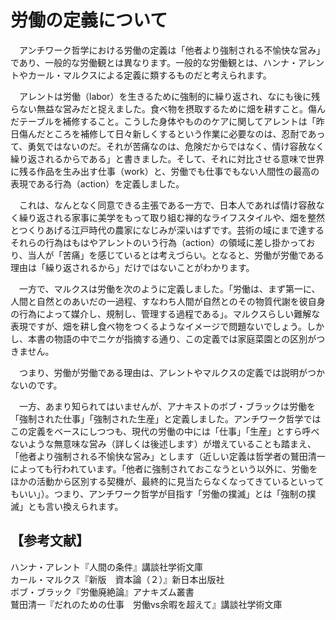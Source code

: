 # 労働の定義について

　アンチワーク哲学における労働の定義は「他者より強制される不愉快な営み」であり、一般的な労働観とは異なります。一般的な労働観とは、ハンナ・アレントやカール・マルクスによる定義に類するものだと考えられます。

　アレントは労働（labor）を生きるために強制的に繰り返され、なにも後に残らない無益な営みだと捉えました。食べ物を摂取するために畑を耕すこと。傷んだテーブルを補修すること。こうした身体やもののケアに関してアレントは「昨日傷んだところを補修して日々新しくするという作業に必要なのは、忍耐であって、勇気ではないのだ。それが苦痛なのは、危険だからではなく、情け容赦なく繰り返されるからである」と書きました。そして、それに対比させる意味で世界に残る作品を生み出す仕事（work）と、労働でも仕事でもない人間性の最高の表現である行為（action）を定義しました。

　これは、なんとなく同意できる主張である一方で、日本人であれば情け容赦なく繰り返される家事に美学をもって取り組む禅的なライフスタイルや、畑を整然とつくりあげる江戸時代の農家になじみが深いはずです。芸術の域にまで達するそれらの行為はもはやアレントのいう行為（action）の領域に差し掛かっており、当人が「苦痛」を感じているとは考えづらい。となると、労働が労働である理由は「繰り返されるから」だけではないことがわかります。

　一方で、マルクスは労働を次のように定義しました。「労働は、まず第一に、人間と自然とのあいだの一過程、すなわち人間が自然とのその物質代謝を彼自身の行為によって媒介し、規制し、管理する過程である」。マルクスらしい難解な表現ですが、畑を耕し食べ物をつくるようなイメージで問題ないでしょう。しかし、本書の物語の中でニケが指摘する通り、この定義では家庭菜園との区別がつきません。

　つまり、労働が労働である理由は、アレントやマルクスの定義では説明がつかないのです。

　一方、あまり知られてはいませんが、アナキストのボブ・ブラックは労働を「強制された仕事」「強制された生産」と定義しました。アンチワーク哲学ではこの定義をベースにしつつも、現代の労働の中には「仕事」「生産」とすら呼べないような無意味な営み（詳しくは後述します）が増えていることも踏まえ、「他者より強制される不愉快な営み」とします（近しい定義は哲学者の鷲田清一によっても行われています。「他者に強制されておこなうという以外に、労働をほかの活動から区別する契機が、最終的に見当たらなくなってきているといってもいい」）。つまり、アンチワーク哲学が目指す「労働の撲滅」とは「強制の撲滅」とも言い換えられます。

## 【参考文献】
ハンナ・アレント『人間の条件』講談社学術文庫<br>
カール・マルクス『新版　資本論（２）』新日本出版社<br>
ボブ・ブラック『労働廃絶論』アナキズム叢書<br>
鷲田清一『だれのための仕事　労働vs余暇を超えて』講談社学術文庫

